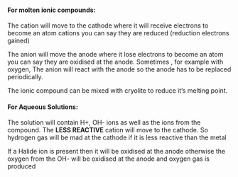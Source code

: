 #### For molten ionic compounds:
The cation will move to the cathode where it will receive electrons to become an atom cations you can say they are reduced (reduction electrons gained) 

The anion will move the anode where it lose electrons to become an atom you can say they are oxidised at the anode. Sometimes , for example with oxygen, The anion will react with the anode so the anode has to be replaced periodically.

The ionic compound can be mixed with cryolite to reduce it’s melting point.

#### For Aqueous Solutions:
The solution will contain H+, OH- ions as well as the ions from the compound.
The **LESS REACTIVE** cation will move to the cathode. So hydrogen gas will be mad at the cathode if it is less reactive than the metal

If a Halide ion is present then it will be oxidised at the anode otherwise the oxygen from the OH- will be oxidised at the anode and oxygen gas is produced